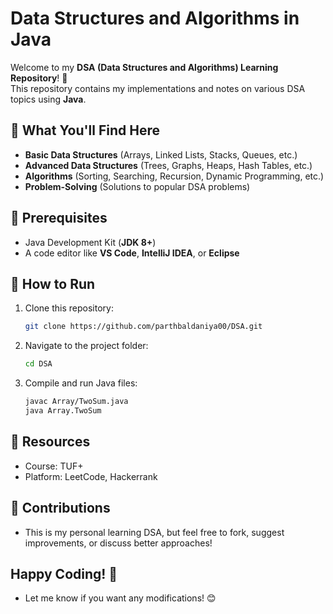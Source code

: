 # Data Structures and Algorithms in Java

Welcome to my **DSA (Data Structures and Algorithms) Learning Repository**! 🚀  
This repository contains my implementations and notes on various DSA topics using **Java**.

## 📌 What You'll Find Here
- **Basic Data Structures** (Arrays, Linked Lists, Stacks, Queues, etc.)
- **Advanced Data Structures** (Trees, Graphs, Heaps, Hash Tables, etc.)
- **Algorithms** (Sorting, Searching, Recursion, Dynamic Programming, etc.)
- **Problem-Solving** (Solutions to popular DSA problems)

## 🔧 Prerequisites
- Java Development Kit (**JDK 8+**)
- A code editor like **VS Code**, **IntelliJ IDEA**, or **Eclipse**

## 🚀 How to Run
1. Clone this repository:
   ```sh
   git clone https://github.com/parthbaldaniya00/DSA.git

2. Navigate to the project folder:
   ```sh
   cd DSA

3. Compile and run Java files:
   ```sh
   javac Array/TwoSum.java
   java Array.TwoSum

## 📖 Resources
- Course: TUF+
- Platform: LeetCode, Hackerrank

## 🤝 Contributions
- This is my personal learning DSA, but feel free to fork, suggest improvements, or discuss better approaches!

## Happy Coding! 🚀
- Let me know if you want any modifications! 😊
